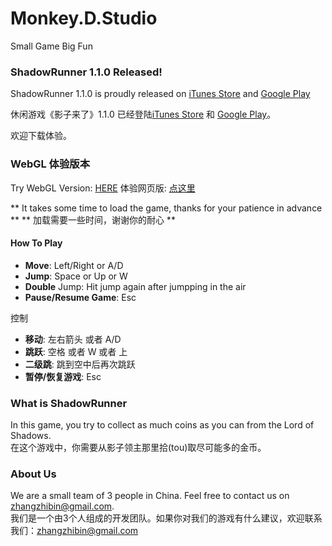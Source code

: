 # Monkey.D.Studio
Small Game Big Fun

### ShadowRunner 1.1.0 Released!
ShadowRunner 1.1.0 is proudly released on [iTunes Store](https://itunes.apple.com/app/id1163242567) and [Google Play](https://play.google.com/store/apps/details?id=com.gjzstudio.shadowrunner)
  
休闲游戏《影子来了》1.1.0 已经登陆[iTunes Store](https://itunes.apple.com/app/id1163242567) 和 [Google Play](https://play.google.com/store/apps/details?id=com.gjzstudio.shadowrunner)。

欢迎下载体验。

### WebGL 体验版本
Try WebGL Version: [HERE](/ShadowRunner)
体验网页版: [点这里](/ShadowRunner)

** It takes some time to load the game, thanks for your patience in advance **
** 加载需要一些时间，谢谢你的耐心 **

#### How To Play
* **Move**: Left/Right or A/D  
* **Jump**: Space or Up or W  
* **Double** Jump: Hit jump again after jumpping in the air  
* **Pause/Resume Game**: Esc
  
控制
* **移动**: 左右箭头 或者 A/D
* **跳跃**: 空格 或者 W 或者 上
* **二级跳**: 跳到空中后再次跳跃
* **暂停/恢复游戏**: Esc

### What is ShadowRunner
In this game, you try to collect as much coins as you can from the Lord of Shadows.  
在这个游戏中，你需要从影子领主那里拾(tou)取尽可能多的金币。

### About Us
We are a small team of 3 people in China. Feel free to contact us on zhangzhibin@gmail.com.  
我们是一个由3个人组成的开发团队。如果你对我们的游戏有什么建议，欢迎联系我们：zhangzhibin@gmail.com
